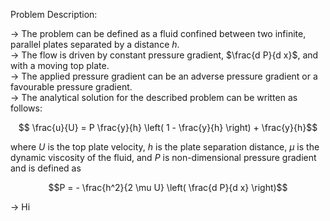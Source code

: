 Problem Description:

-> The problem can be defined as a fluid confined between two infinite, parallel plates separated by a distance $h$.  
-> The flow is driven by constant pressure gradient, $\frac{d P}{d x}$, and with a moving top plate.    
-> The applied pressure gradient can be an adverse pressure gradient or a favourable pressure gradient.  
-> The analytical solution for the described problem can be written as follows:  

$$ \frac{u}{U} = P \frac{y}{h} \left( 1 - \frac{y}{h} \right) + \frac{y}{h}$$

where $U$ is the top plate velocity, $h$ is the plate separation distance, $\mu$ is the dynamic viscosity of the fluid, and $P$ is non-dimensional pressure gradient and is defined as   

$$P = - \frac{h^2}{2 \mu U} \left( \frac{d P}{d x} \right)$$

-> Hi
